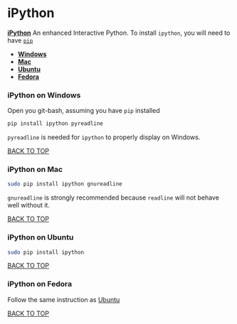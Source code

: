 iPython
=======
[**iPython**](http://ipython.org) An enhanced Interactive Python.  To install `ipython`, you will need to have [`pip`](#pip)

* [**Windows**](#ipython-on-windows)
* [**Mac**](#ipython-on-mac)
* [**Ubuntu**](#ipython-on-ubuntu)
* [**Fedora**](#ipython-on-fedora)

### iPython on Windows
Open you git-bash, assuming you have `pip` installed
```sh
pip install ipython pyreadline
```
`pyreadline` is needed for `ipython` to properly display on Windows.

[BACK TO TOP](#table-of-contents)



### iPython on Mac
```sh
sudo pip install ipython gnureadline
```
`gnureadline` is strongly recommended because `readline` will not behave well without it.

[BACK TO TOP](#table-of-contents)



### iPython on Ubuntu
```sh
sudo pip install ipython
```
[BACK TO TOP](#table-of-contents)



### iPython on Fedora
Follow the same instruction as [Ubuntu](#ipython-on-ubuntu)

[BACK TO TOP](#table-of-contents)
